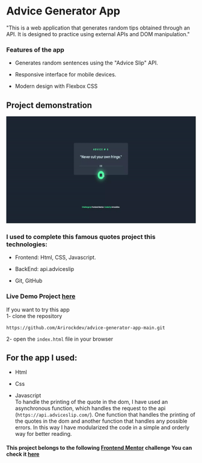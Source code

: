 # Advice Generator App

"This is a web application that generates random tips obtained through an API. It is designed to practice using external APIs and DOM manipulation."


### Features of the app

- Generates random sentences using the "Advice Slip" API.

- Responsive interface for mobile devices.

- Modern design with Flexbox CSS



## Project demonstration

![](./images/video-ezgif.com-video-to-gif-converter.gif)


### I used to complete this famous quotes project this technologies:

- Frontend: Html, CSS, Javascript.

- BackEnd: api.adviceslip

- Git, GitHub


### Live Demo Project [here](https://advice-generator-app-main-frontend.netlify.app/)


If you want to try this app  
1- clone the repository


    https://github.com/Arirockdev/advice-generator-app-main.git

  2- open the `index.html` file in your browser


## For the app I used:

- Html 

- Css

- Javascript  
To handle the printing of the quote in the dom, I have used an asynchronous function, which handles the request to the api (`https://api.adviceslip.com/`). One function that handles the printing of the quotes in the dom and another function that handles any possible errors.
In this way I have modularized the code in a simple and orderly way for better reading.

#### This project belongs to the following [Frontend Mentor](https://www.frontendmentor.io/) challenge You can check it [here](https://www.frontendmentor.io/challenges/advice-generator-app-QdUG-13db)
